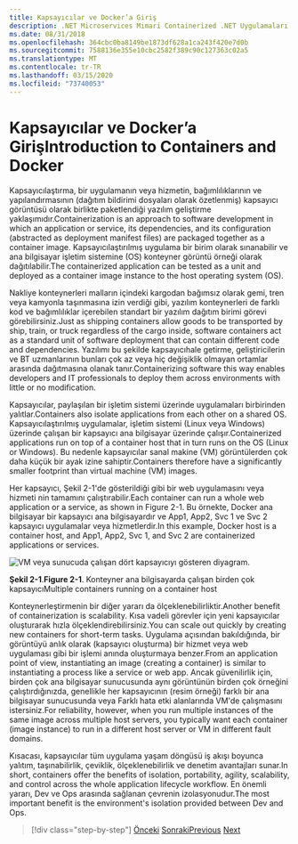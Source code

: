 ```yaml
---
title: Kapsayıcılar ve Docker’a Giriş
description: .NET Microservices Mimari Containerized .NET Uygulamaları için | Konteynerve Docker Giriş
ms.date: 08/31/2018
ms.openlocfilehash: 364cbc0ba8149be1873df628a1ca243f420e7d0b
ms.sourcegitcommit: 7588136e355e10cbc2582f389c90c127363c02a5
ms.translationtype: MT
ms.contentlocale: tr-TR
ms.lasthandoff: 03/15/2020
ms.locfileid: "73740053"
---
```

# <a name="introduction-to-containers-and-docker"></a><span data-ttu-id="4e82a-103">Kapsayıcılar ve Docker’a Giriş</span><span class="sxs-lookup"><span data-stu-id="4e82a-103">Introduction to Containers and Docker</span></span>

<span data-ttu-id="4e82a-104">Kapsayıcılaştırma, bir uygulamanın veya hizmetin, bağımlılıklarının ve yapılandırmasının (dağıtım bildirimi dosyaları olarak özetlenmiş) kapsayıcı görüntüsü olarak birlikte paketlendiği yazılım geliştirme yaklaşımıdır.</span><span class="sxs-lookup"><span data-stu-id="4e82a-104">Containerization is an approach to software development in which an application or service, its dependencies, and its configuration (abstracted as deployment manifest files) are packaged together as a container image.</span></span> <span data-ttu-id="4e82a-105">Kapsayıcılaştırılmış uygulama bir birim olarak sınanabilir ve ana bilgisayar işletim sistemine (OS) konteyner görüntü örneği olarak dağıtılabilir.</span><span class="sxs-lookup"><span data-stu-id="4e82a-105">The containerized application can be tested as a unit and deployed as a container image instance to the host operating system (OS).</span></span>

<span data-ttu-id="4e82a-106">Nakliye konteynerleri malların içindeki kargodan bağımsız olarak gemi, tren veya kamyonla taşınmasına izin verdiği gibi, yazılım konteynerleri de farklı kod ve bağımlılıklar içerebilen standart bir yazılım dağıtım birimi görevi görebilirsiniz.</span><span class="sxs-lookup"><span data-stu-id="4e82a-106">Just as shipping containers allow goods to be transported by ship, train, or truck regardless of the cargo inside, software containers act as a standard unit of software deployment that can contain different code and dependencies.</span></span> <span data-ttu-id="4e82a-107">Yazılımı bu şekilde kapsayıcıhale getirme, geliştiricilerin ve BT uzmanlarının bunları çok az veya hiç değişiklik olmayan ortamlar arasında dağıtmasına olanak tanır.</span><span class="sxs-lookup"><span data-stu-id="4e82a-107">Containerizing software this way enables developers and IT professionals to deploy them across environments with little or no modification.</span></span>

<span data-ttu-id="4e82a-108">Kapsayıcılar, paylaşılan bir işletim sistemi üzerinde uygulamaları birbirinden yalıtlar.</span><span class="sxs-lookup"><span data-stu-id="4e82a-108">Containers also isolate applications from each other on a shared OS.</span></span> <span data-ttu-id="4e82a-109">Kapsayıcılaştırılmış uygulamalar, işletim sistemi (Linux veya Windows) üzerinde çalışan bir kapsayıcı ana bilgisayar üzerinde çalışır.</span><span class="sxs-lookup"><span data-stu-id="4e82a-109">Containerized applications run on top of a container host that in turn runs on the OS (Linux or Windows).</span></span> <span data-ttu-id="4e82a-110">Bu nedenle kapsayıcılar sanal makine (VM) görüntülerden çok daha küçük bir ayak izine sahiptir.</span><span class="sxs-lookup"><span data-stu-id="4e82a-110">Containers therefore have a significantly smaller footprint than virtual machine (VM) images.</span></span>

<span data-ttu-id="4e82a-111">Her kapsayıcı, Şekil 2-1'de gösterildiği gibi bir web uygulamasını veya hizmeti nin tamamını çalıştırabilir.</span><span class="sxs-lookup"><span data-stu-id="4e82a-111">Each container can run a whole web application or a service, as shown in Figure 2-1.</span></span> <span data-ttu-id="4e82a-112">Bu örnekte, Docker ana bilgisayar bir kapsayıcı ana bilgisayardır ve App1, App2, Svc 1 ve Svc 2 kapsayıcı uygulamalar veya hizmetlerdir.</span><span class="sxs-lookup"><span data-stu-id="4e82a-112">In this example, Docker host is a container host, and App1, App2, Svc 1, and Svc 2 are containerized applications or services.</span></span>

![VM veya sunucuda çalışan dört kapsayıcıyı gösteren diyagram.](./media/index/multiple-containers-single-host.png)

<span data-ttu-id="4e82a-114">**Şekil 2-1**.</span><span class="sxs-lookup"><span data-stu-id="4e82a-114">**Figure 2-1**.</span></span> <span data-ttu-id="4e82a-115">Konteyner ana bilgisayarda çalışan birden çok kapsayıcı</span><span class="sxs-lookup"><span data-stu-id="4e82a-115">Multiple containers running on a container host</span></span>

<span data-ttu-id="4e82a-116">Konteynerleştirmenin bir diğer yararı da ölçeklenebilirliktir.</span><span class="sxs-lookup"><span data-stu-id="4e82a-116">Another benefit of containerization is scalability.</span></span> <span data-ttu-id="4e82a-117">Kısa vadeli görevler için yeni kapsayıcılar oluşturarak hızla ölçeklendirebilirsiniz.</span><span class="sxs-lookup"><span data-stu-id="4e82a-117">You can scale out quickly by creating new containers for short-term tasks.</span></span> <span data-ttu-id="4e82a-118">Uygulama açısından bakıldığında, bir görüntüyü anlık olarak (kapsayıcı oluşturma) bir hizmet veya web uygulaması gibi bir işlemi anında oluşturmaya benzer.</span><span class="sxs-lookup"><span data-stu-id="4e82a-118">From an application point of view, instantiating an image (creating a container) is similar to instantiating a process like a service or web app.</span></span> <span data-ttu-id="4e82a-119">Ancak güvenilirlik için, birden çok ana bilgisayar sunucusunda aynı görüntünün birden çok örneğini çalıştırdığınızda, genellikle her kapsayıcının (resim örneği) farklı bir ana bilgisayar sunucusunda veya Farklı hata etki alanlarında VM'de çalışmasını istersiniz.</span><span class="sxs-lookup"><span data-stu-id="4e82a-119">For reliability, however, when you run multiple instances of the same image across multiple host servers, you typically want each container (image instance) to run in a different host server or VM in different fault domains.</span></span>

<span data-ttu-id="4e82a-120">Kısacası, kapsayıcılar tüm uygulama yaşam döngüsü iş akışı boyunca yalıtım, taşınabilirlik, çeviklik, ölçeklenebilirlik ve denetim avantajları sunar.</span><span class="sxs-lookup"><span data-stu-id="4e82a-120">In short, containers offer the benefits of isolation, portability, agility, scalability, and control across the whole application lifecycle workflow.</span></span> <span data-ttu-id="4e82a-121">En önemli yararı, Dev ve Ops arasında sağlanan çevrenin izolasyonudur.</span><span class="sxs-lookup"><span data-stu-id="4e82a-121">The most important benefit is the environment's isolation provided between Dev and Ops.</span></span>

>[!div class="step-by-step"]
><span data-ttu-id="4e82a-122">[Önceki](../index.md)
>[Sonraki](docker-defined.md)</span><span class="sxs-lookup"><span data-stu-id="4e82a-122">[Previous](../index.md)
[Next](docker-defined.md)</span></span>
